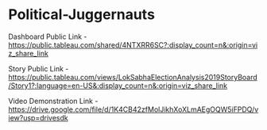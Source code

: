 # Political-Juggernauts


Dashboard Public Link - https://public.tableau.com/shared/4NTXRR6SC?:display_count=n&:origin=viz_share_link

Story Public Link - https://public.tableau.com/views/LokSabhaElectionAnalysis2019StoryBoard/Story1?:language=en-US&:display_count=n&:origin=viz_share_link

Video Demonstration Link - https://drive.google.com/file/d/1K4CB42zfMolJikhXoXLmAEgOQW5iFPDQ/view?usp=drivesdk
